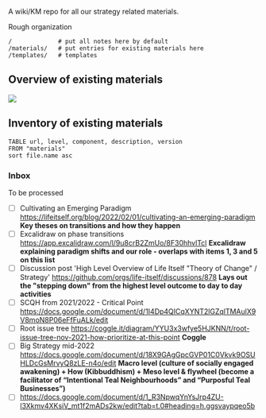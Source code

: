 A wiki/KM repo for all our strategy related materials.

Rough organization

```
/             # put all notes here by default
/materials/   # put entries for existing materials here
/templates/   # templates
```

## Overview of existing materials

![](Excalidraw/materials-overview-2024-02-14.excalidraw.svg)

## Inventory of existing materials

```dataview
TABLE url, level, component, description, version
FROM "materials"
sort file.name asc
```

### Inbox

To be processed

- [ ] Cultivating an Emerging Paradigm https://lifeitself.org/blog/2022/02/01/cultivating-an-emerging-paradigm **Key theses on transitions and how they happen**
- [ ] Excalidraw on phase transitions https://app.excalidraw.com/l/9u8crB2ZmUo/8F30hhvlTcl **Excalidraw explaining paradigm shifts and our role - overlaps with items 1, 3 and 5 on this list**
- [ ] Discussion post 'High Level Overview of Life Itself "Theory of Change" / Strategy' https://github.com/orgs/life-itself/discussions/878 **Lays out the "stepping down" from the highest level outcome to day to day activities**
- [ ] SCQH from 2021/2022 - Critical Point https://docs.google.com/document/d/1I4Dp4QICqXYNT2lGZqlTMAulX9V8moN8P06eFfFuALk/edit
- [ ] Root issue tree https://coggle.it/diagram/YYU3x3wfye5HJKNN/t/root-issue-tree-nov-2021-how-prioritize-at-this-point **Coggle**
- [ ] Big Strategy mid-2022 https://docs.google.com/document/d/18X9GAgGpcGVP01C0Vkvk9OSUHLDcGsMrvyQ8zLE-n4o/edit **Macro level (culture of socially engaged awakening) + How (Kibbuddhism) + Meso level & flywheel (become a facilitator of “Intentional Teal Neighbourhoods” and “Purposful Teal Businesses”)**
- [ ] https://docs.google.com/document/d/1_R3NpwqYnYsJrp4ZU-l3Xkmv4XKsiV_mt1f2mADs2kw/edit?tab=t.0#heading=h.ggsvaypqeo5b
